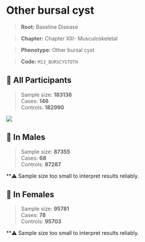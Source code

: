 # Other bursal cyst

> **Root:** Baseline Disease  

> **Chapter:** Chapter XIII- Musculoskeletal  

> **Phenotype:** Other bursal cyst  

> **Code:** `M13_BURSCYSTOTH`

## 🧪 All Participants  
> Sample size: **183136**  
> Cases: **146**  
> Controls: **182990**
<img src="/Disease/Figures/ALL/Incidence/M13_BURSCYSTOTH.png"/>
<CsvTable src="/Disease_Data/ALL/Incidence/COX_M13_BURSCYSTOTH.csv" label="🔍 View full results" />

## 👨 In Males  
> Sample size: **87355**  
> Cases: **68**  
> Controls: **87287**

**⚠️ Sample size too small to interpret results reliably.


## 👩 In Females  
> Sample size: **95781**  
> Cases: **78**  
> Controls: **95703**

**⚠️ Sample size too small to interpret results reliably.

